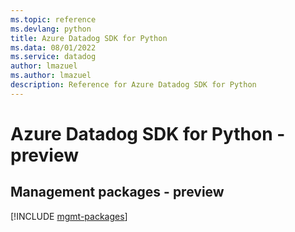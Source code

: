```yaml
---
ms.topic: reference
ms.devlang: python
title: Azure Datadog SDK for Python
ms.data: 08/01/2022
ms.service: datadog
author: lmazuel
ms.author: lmazuel
description: Reference for Azure Datadog SDK for Python
---
```

# Azure Datadog SDK for Python - preview

## Management packages - preview
[!INCLUDE [mgmt-packages](datadog-mgmt-index.md)]